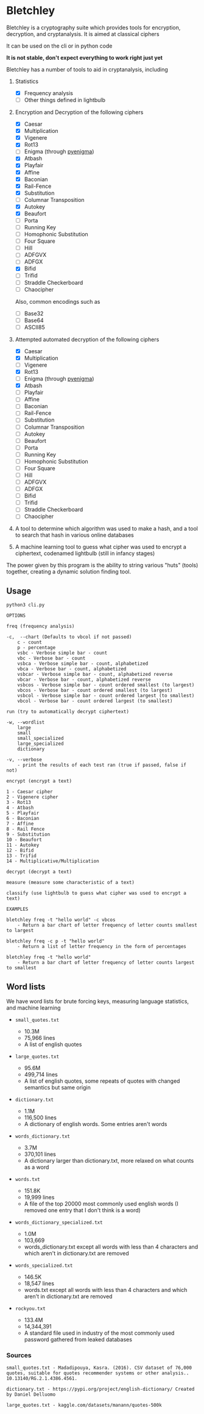 # Bletchley

Bletchley is a cryptography suite which provides tools for encryption, decryption, and cryptanalysis. It is aimed at classical ciphers

It can be used on the cli or in python code

**It is not stable, don't expect everything to work right just yet**

Bletchley has a number of tools to aid in cryptanalysis, including

1. Statistics
    - [x] Frequency analysis
    - [ ] Other things defined in lightbulb
    
2. Encryption and Decryption of the following ciphers
    - [x] Caesar
    - [x] Multiplication
    - [x] Vigenere
    - [x] Rot13
    - [ ] Enigma (through [pyenigma](https://pypi.org/project/pyenigma/))
    - [x] Atbash
    - [x] Playfair
    - [x] Affine
    - [x] Baconian
    - [x] Rail-Fence
    - [x] Substitution
    - [ ] Columnar Transposition
    - [x] Autokey
    - [x] Beaufort
    - [ ] Porta
    - [ ] Running Key
    - [ ] Homophonic Substitution
    - [ ] Four Square
    - [ ] Hill
    - [ ] ADFGVX
    - [ ] ADFGX
    - [x] Bifid
    - [ ] Trifid
    - [ ] Straddle Checkerboard 
    - [ ] Chaocipher

    Also, common encodings such as 
    - [ ] Base32
    - [ ] Base64
    - [ ] ASCII85

3. Attempted automated decryption of the following ciphers

    - [x] Caesar
    - [x] Multiplication
    - [ ] Vigenere
    - [x] Rot13
    - [ ] Enigma (through [pyenigma](https://pypi.org/project/pyenigma/))
    - [x] Atbash
    - [ ] Playfair
    - [ ] Affine
    - [ ] Baconian
    - [ ] Rail-Fence
    - [ ] Substitution
    - [ ] Columnar Transposition
    - [ ] Autokey
    - [ ] Beaufort
    - [ ] Porta
    - [ ] Running Key
    - [ ] Homophonic Substitution
    - [ ] Four Square
    - [ ] Hill
    - [ ] ADFGVX
    - [ ] ADFGX
    - [ ] Bifid
    - [ ] Trifid
    - [ ] Straddle Checkerboard 
    - [ ] Chaocipher

4. A tool to determine which algorithm was used to make a hash, and a tool to search that hash in various online databases

5. A machine learning tool to guess what cipher was used to encrypt a ciphertext, codenamed lightbulb (still in infancy stages)

The power given by this program is the ability to string various "huts" (tools) together, creating a dynamic solution finding tool. 

## Usage

```
python3 cli.py

OPTIONS

freq (frequency analysis)

-c,  --chart (Defaults to vbcol if not passed)
    c - count
    p - percentage
    vsbc - Verbose simple bar - count
    vbc - Verbose bar - count
    vsbca - Verbose simple bar - count, alphabetized
    vbca - Verbose bar - count, alphabetized
    vsbcar - Verbose simple bar - count, alphabetized reverse
    vbcar - Verbose bar - count, alphabetized reverse
    vsbcos - Verbose simple bar - count ordered smallest (to largest)
    vbcos - Verbose bar - count ordered smallest (to largest)
    vsbcol - Verbose simple bar - count ordered largest (to smallest)
    vbcol - Verbose bar - count ordered largest (to smallest)

run (try to automatically decrypt ciphertext)

-w, --wordlist
    large
    small
    small_specialized
    large_specialized
    dictionary

-v, --verbose
    - print the results of each test ran (true if passed, false if not)

encrypt (encrypt a text)

1 - Caesar cipher
2 - Vigenere cipher
3 - Rot13
4 - Atbash
5 - Playfair
6 - Baconian
7 - Affine
8 - Rail Fence
9 - Substitution
10 - Beaufort
11 - Autokey
12 - Bifid
13 - Trifid
14 - Multiplicative/Multiplication

decrypt (decrypt a text)

measure (measure some characteristic of a text)

classify (use lightbulb to guess what cipher was used to encrypt a text)

EXAMPLES

bletchley freq -t "hello world" -c vbcos
    - Return a bar chart of letter frequency of letter counts smallest to largest

bletchley freq -c p -t "hello world"
    - Return a list of letter frequency in the form of percentages

bletchley freq -t "hello world"
    - Return a bar chart of letter frequency of letter counts largest to smallest
```

## Word lists

We have word lists for brute forcing keys, measuring language statistics, and machine learning

* `small_quotes.txt`
    * 10.3M
    * 75,966 lines
    * A list of english quotes

* `large_quotes.txt`
    * 95.6M
    * 499,714 lines
    * A list of english quotes, some repeats of quotes with changed semantics but same origin

* `dictionary.txt`
    * 1.1M
    * 116,500 lines
    * A dictionary of english words. Some entries aren't words

* `words_dictionary.txt`
    * 3.7M
    * 370,101 lines
    * A dictionary larger than dictionary.txt, more relaxed on what counts as a word

* `words.txt` 
    * 151.8K
    * 19,999 lines
    * A file of the top 20000 most commonly used english words (I removed one entry that I don't think is a word)

* `words_dictionary_specialized.txt`
    * 1.0M
    * 103,669
    * words_dictionary.txt except all words with less than 4 characters and which aren't in dictionary.txt are removed

* `words_specialized.txt`
    * 146.5K
    * 18,547 lines
    * words.txt except all words with less than 4 characters and which aren't in dictionary.txt are removed

* `rockyou.txt`
    * 133.4M
    * 14,344,391
    * A standard file used in industry of the most commonly used password gathered from leaked databases

### Sources

    small_quotes.txt - Madadipouya, Kasra. (2016). CSV dataset of 76,000 quotes, suitable for quotes recommender systems or other analysis.. 10.13140/RG.2.1.4386.4561. 

    dictionary.txt - https://pypi.org/project/english-dictionary/ Created by Daniel Delluomo 

    large_quotes.txt - kaggle.com/datasets/manann/quotes-500k